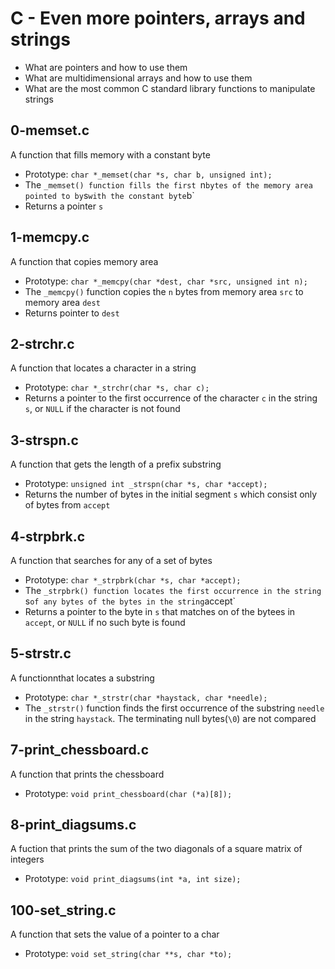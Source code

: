 # C - Even more pointers, arrays and strings
  - What are pointers and how to use them
  - What are multidimensional arrays and how to use them
  - What are the most common C standard library functions to manipulate strings

## 0-memset.c
   A function that fills memory with a constant byte
   - Prototype: `char *_memset(char *s, char b, unsigned int);`
   - The `_memset() function fills the first `n` bytes of the memory area pointed to by `s`
   with the constant byte `b`
   - Returns a pointer `s`

## 1-memcpy.c
   A function that copies memory area
   - Prototype: `char *_memcpy(char *dest, char *src, unsigned int n);`
   - The `_memcpy()` function copies the `n` bytes from memory area `src`
   to memory area `dest`
   - Returns pointer to `dest`

## 2-strchr.c
   A function that locates a character in a string
   - Prototype: `char *_strchr(char *s, char c);`
   - Returns a pointer to the first occurrence of the character `c` in the string `s`,
   or `NULL` if the character is not found

## 3-strspn.c
   A function that gets the length of a prefix substring
   - Prototype: `unsigned int _strspn(char *s, char *accept);`
   - Returns the number of bytes in the initial segment `s` which consist only
   of bytes from `accept`

## 4-strpbrk.c
   A function that searches for any of a set of bytes
   - Prototype: `char *_strpbrk(char *s, char *accept);`
   - The `_strpbrk() function locates the first occurrence in the string `s`
   of any bytes of the bytes in the string `accept`
   - Returns a pointer to the byte in `s` that matches on of the bytees in
   `accept`, or `NULL` if no such byte is found

## 5-strstr.c
   A functionnthat locates a substring
   - Prototype: `char *_strstr(char *haystack, char *needle);`
   - The `_strstr()` function finds the first occurrence of the substring `needle`
   in the string `haystack`. The terminating null bytes(`\0`) are not compared

## 7-print_chessboard.c
   A function that prints the chessboard
   - Prototype: `void print_chessboard(char (*a)[8]);`

## 8-print_diagsums.c
   A fuction that prints the sum of the two diagonals of a square matrix of integers
   - Prototype: `void print_diagsums(int *a, int size);`


## 100-set_string.c
   A function that sets the value of a pointer to a char
   - Prototype: `void set_string(char **s, char *to);`

